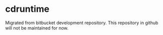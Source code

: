 # cdruntime
Migrated from bitbucket development repository. This repository in github will not be maintained for now.
